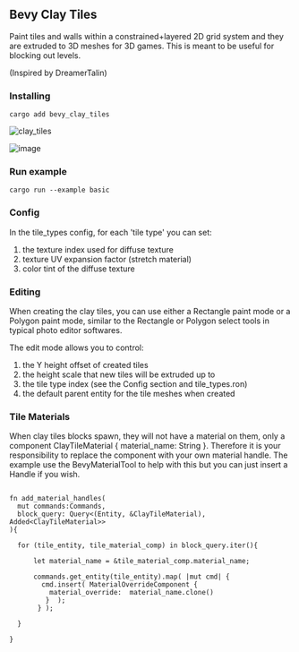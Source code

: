 
 ## Bevy Clay Tiles

 Paint tiles and walls within a constrained+layered 2D grid system and they are extruded to 3D meshes for 3D games.  This is meant to be useful for blocking out levels.



(Inspired by DreamerTalin)


### Installing
```
cargo add bevy_clay_tiles
```


![clay_tiles](https://github.com/user-attachments/assets/2436b6bd-fff8-4edb-982b-69c5a03a1258)
 

  ![image](https://github.com/user-attachments/assets/e0f18271-ccba-479a-a7e5-9c5a7f68b902)



### Run example 

```
cargo run --example basic
```

 
### Config 

In the tile_types config, for each 'tile type' you can set:

1. the texture index used for diffuse texture
2. texture UV expansion factor (stretch material)
3. color tint of the diffuse texture


### Editing 

When creating the clay tiles, you can use either a Rectangle paint mode or a Polygon paint mode, similar to the Rectangle or Polygon select tools in typical photo editor softwares.  

The edit mode allows you to control: 

1. the Y height offset of created tiles 
2. the height scale that new tiles will be extruded up to 
3. the tile type index (see the Config section and tile_types.ron) 
4. the default parent entity for the tile meshes when created

 
 


### Tile Materials 

When clay tiles blocks spawn, they will not have a material on them, only a component ClayTileMaterial { material_name: String }.  Therefore it is your responsibility to replace the component with your own material handle.   The example use the BevyMaterialTool to help with this but you can just insert a Handle<StandardMaterial> if you wish.

  ```

fn add_material_handles(
    mut commands:Commands, 
    block_query: Query<(Entity, &ClayTileMaterial), Added<ClayTileMaterial>>
){

    for (tile_entity, tile_material_comp) in block_query.iter(){

        let material_name = &tile_material_comp.material_name;  

        commands.get_entity(tile_entity).map( |mut cmd| { 
          cmd.insert( MaterialOverrideComponent {
            material_override:  material_name.clone()
           }  );
         } );

    }

}
  ```